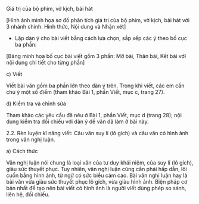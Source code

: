 Giá trị của bộ phim, vở kịch, bài hát

[Hình ảnh minh họa sơ đồ phân tích giá trị của bộ phim, vở kịch, bài hát với 3 nhánh chính: Hình thức, Nội dung và Nhận xét]

- Lập dàn ý cho bài viết bằng cách lựa chọn, sắp xếp các ý theo bố cục ba phần:

[Bảng minh họa bố cục bài viết gồm 3 phần: Mở bài, Thân bài, Kết bài với nội dung chi tiết cho từng phần]

c) Viết

Viết bài văn gồm ba phần lớn theo dàn ý trên. Trong khi viết, các em cần chú ý một số điểm (tham khảo Bài 1, phần Viết, mục c, trang 27).

d) Kiểm tra và chỉnh sửa

Tham khảo các yêu cầu đã nêu ở Bài 1, phần Viết, mục d (trang 28); nội dung kiểm tra đối chiếu với dàn ý đề văn đã làm ở bài này.

2.2. Rèn luyện kĩ năng viết: Câu văn suy lí (lô gích) và câu văn có hình ảnh trong văn nghị luận.

a) Cách thức

Văn nghị luận nói chung là loại văn của tư duy khái niệm, của suy lí (lô gích), giàu sức thuyết phục. Tuy nhiên, văn nghị luận cũng cần phải hấp dẫn, lôi cuốn bằng hình ảnh, từ ngữ có sức biểu cảm cao. Bài văn nghị luận hay là bài văn vừa giàu sức thuyết phục lô gích, vừa giàu hình ảnh. Biện pháp cơ bản nhất để tạo nên bài viết có hình ảnh là người viết dùng phép so sánh, liên hệ, đối chiếu.